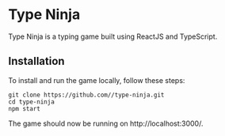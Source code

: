 # Type Ninja

Type Ninja is a typing game built using ReactJS and TypeScript.

## Installation

To install and run the game locally, follow these steps:

<pre><code>git clone https://github.com/<username>/type-ninja.git
cd type-ninja
npm start </code></pre>

The game should now be running on http://localhost:3000/.
